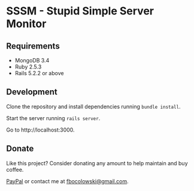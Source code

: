 # SSSM - Stupid Simple Server Monitor

## Requirements

- MongoDB 3.4
- Ruby 2.5.3
- Rails 5.2.2 or above

## Development

Clone the repository and install dependencies running ```bundle install```.

Start the server running ```rails server```.

Go to http://localhost:3000.


## Donate

Like this project? Consider donating any amount to help maintain and buy coffee.

[PayPal](https://www.paypal.com/cgi-bin/webscr?cmd=_s-xclick&hosted_button_id=SF8YKWJUTV34S&source=url) or contact me at [fbocolowski@gmail.com](mailto:fbocolowski@gmail.com).
